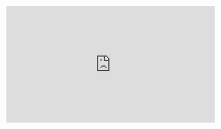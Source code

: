 

<iframe src="https://www.facebook.com/plugins/video.php?height=314&href=https%3A%2F%2Fwww.facebook.com%2FUQScience%2Fvideos%2F376454073362067%2F&show_text=false&width=560&t=0" width="560" height="314" style="border:none;overflow:hidden" scrolling="no" frameborder="0" allowfullscreen="true" allow="autoplay; clipboard-write; encrypted-media; picture-in-picture; web-share" allowFullScreen="true"></iframe>
